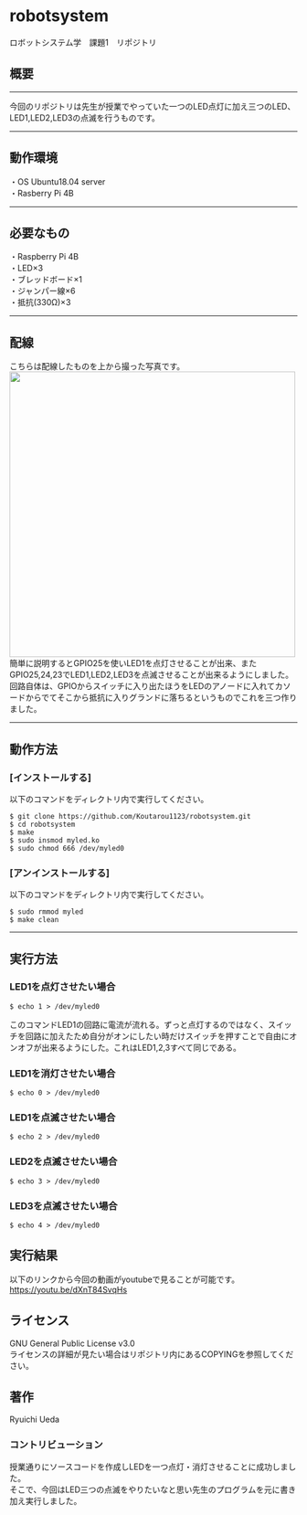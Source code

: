 # robotsystem
ロボットシステム学　課題1　リポジトリ  
## 概要
---
今回のリポジトリは先生が授業でやっていた一つのLED点灯に加え三つのLED、LED1,LED2,LED3の点滅を行うものです。
 
---
## 動作環境
・OS Ubuntu18.04 server  
・Rasberry Pi 4B

---
## 必要なもの
・Raspberry Pi 4B  
・LED×3  
・ブレッドボード×1  
・ジャンパー線×6  
・抵抗(330Ω)×3  

---
## 配線  
こちらは配線したものを上から撮った写真です。  
<img src="https://user-images.githubusercontent.com/95609545/146643532-c4cb33cd-e520-487e-a949-f396b8e260f7.jpg" width="500">  
簡単に説明するとGPIO25を使いLED1を点灯させることが出来、またGPIO25,24,23でLED1,LED2,LED3を点滅させることが出来るようにしました。  
回路自体は、GPIOからスイッチに入り出たほうをLEDのアノードに入れてカソードからでてそこから抵抗に入りグランドに落ちるというものでこれを三つ作りました。

---
## 動作方法  
### [インストールする]
以下のコマンドをディレクトリ内で実行してください。  
```
$ git clone https://github.com/Koutarou1123/robotsystem.git  
$ cd robotsystem  
$ make  
$ sudo insmod myled.ko  
$ sudo chmod 666 /dev/myled0  
```  
### [アンインストールする]  
以下のコマンドをディレクトリ内で実行してください。  
```
$ sudo rmmod myled  
$ make clean  
```
---
## 実行方法
### LED1を点灯させたい場合
```
$ echo 1 > /dev/myled0
```
このコマンドLED1の回路に電流が流れる。ずっと点灯するのではなく、スイッチを回路に加えたため自分がオンにしたい時だけスイッチを押すことで自由にオンオフが出来るようにした。これはLED1,2,3すべて同じである。  
### LED1を消灯させたい場合
```
$ echo 0 > /dev/myled0
```  
### LED1を点滅させたい場合
```
$ echo 2 > /dev/myled0
```  
### LED2を点滅させたい場合
```
$ echo 3 > /dev/myled0
```  
### LED3を点滅させたい場合
```
$ echo 4 > /dev/myled0
```  
## 実行結果
以下のリンクから今回の動画がyoutubeで見ることが可能です。  
  https://youtu.be/dXnT84SvqHs
## ライセンス
GNU General Public License v3.0  
ライセンスの詳細が見たい場合はリポジトリ内にあるCOPYINGを参照してください。

## 著作
Ryuichi Ueda  
### コントリビューション  
授業通りにソースコードを作成しLEDを一つ点灯・消灯させることに成功しました。  
そこで、今回はLED三つの点滅をやりたいなと思い先生のプログラムを元に書き加え実行しました。


